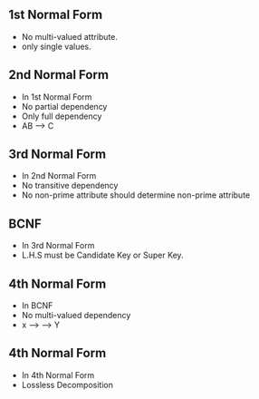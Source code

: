 ## 1st Normal Form
- No multi-valued attribute.
- only single values.
## 2nd Normal Form
- In 1st Normal Form 
- No partial dependency
- Only full dependency
- AB --> C
## 3rd Normal Form
- In 2nd Normal Form
- No transitive dependency
- No non-prime attribute should determine non-prime attribute
## BCNF
- In 3rd Normal Form
- L.H.S must be Candidate Key or Super Key.
## 4th Normal Form
- In BCNF 
- No multi-valued dependency
- x --> --> Y
## 4th Normal Form
- In 4th Normal Form
- Lossless Decomposition